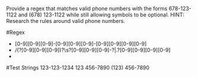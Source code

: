 Provide a regex that matches valid phone numbers with the forms 678-123-1122 and (678) 123-1122 while still allowing symbols to be optional. HINT: Research the rules around valid phone numbers.

#Regex
- [0-9][0-9][0-9]-[0-9][0-9][0-9]-[0-9][0-9][0-9][0-9]
- /\(?[0-9][0-9][0-9]\)?\s?[0-9][0-9][0-9]\-?|\.?[0-9][0-9][0-9][0-9]
- 

#Test Strings 
123-123-1234
123 456-7890
(123) 456-7890